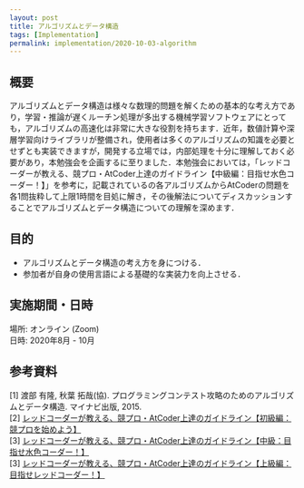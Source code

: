 ```yaml
---
layout: post
title: アルゴリズムとデータ構造
tags: [Implementation]
permalink: implementation/2020-10-03-algorithm
---
```


## 概要
アルゴリズムとデータ構造は様々な数理的問題を解くための基本的な考え方であり，学習・推論が遅くルーチン処理が多出する機械学習ソフトウェアにとっても，アルゴリズムの高速化は非常に大きな役割を持ちます．近年，数値計算や深層学習向けライブラリが整備され，使用者は多くのアルゴリズムの知識を必要とせずとも実装できますが，開発する立場では，内部処理を十分に理解しておく必要があり，本勉強会を企画するに至りました．本勉強会においては，「レッドコーダーが教える、競プロ・AtCoder上達のガイドライン【中級編：目指せ水色コーダー！】」を参考に，記載されているの各アルゴリズムからAtCoderの問題を各1問抜粋して上限1時間を目処に解き，その後解法についてディスカッションすることでアルゴリズムとデータ構造についての理解を深めます．

## 目的
- アルゴリズムとデータ構造の考え方を身につける．
- 参加者が自身の使用言語による基礎的な実装力を向上させる．

## 実施期間・日時
場所: オンライン (Zoom) \
日時: 2020年8月 - 10月

## 参考資料
[1] 渡部 有隆, 秋葉 拓哉(協). プログラミングコンテスト攻略のためのアルゴリズムとデータ構造. マイナビ出版, 2015. \
[2] [レッドコーダーが教える、競プロ・AtCoder上達のガイドライン【初級編：競プロを始めよう】](https://qiita.com/e869120/items/f1c6f98364d1443148b3) \
[3] [レッドコーダーが教える、競プロ・AtCoder上達のガイドライン【中級：目指せ水色コーダー！】](https://qiita.com/e869120/items/eb50fdaece12be418faa) \
[3] [レッドコーダーが教える、競プロ・AtCoder上達のガイドライン【上級編：目指せレッドコーダー！】](https://qiita.com/e869120/items/acba3dd8649d913102b5)